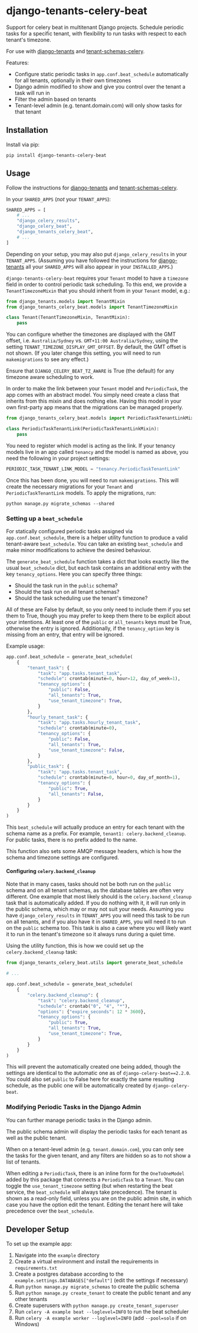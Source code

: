 # django-tenants-celery-beat

Support for celery beat in multitenant Django projects. Schedule periodic tasks for a
specific tenant, with flexibility to run tasks with respect to each tenant's timezone. 

For use with [django-tenants](https://github.com/django-tenants/django-tenants) and
[tenant-schemas-celery](https://github.com/maciej-gol/tenant-schemas-celery).

Features:
- Configure static periodic tasks in `app.conf.beat_schedule` automatically for all
tenants, optionally in their own timezones
- Django admin modified to show and give you control over the tenant a task will run in
- Filter the admin based on tenants
- Tenant-level admin (e.g. tenant.domain.com) will only show tasks for that tenant

## Installation

Install via pip:
```commandline
pip install django-tenants-celery-beat
```

## Usage

Follow the instructions for [django-tenants](https://github.com/django-tenants/django-tenants)
and [tenant-schemas-celery](https://github.com/maciej-gol/tenant-schemas-celery).

In your `SHARED_APPS` (_not_ your `TENANT_APPS`):
```python
SHARED_APPS = [
    # ...
    "django_celery_results",
    "django_celery_beat",
    "django_tenants_celery_beat",
    # ...
]
```
Depending on your setup, you may also put `django_celery_results` in your `TENANT_APPS`.
(Assuming you have followed the instructions for
[django-tenants](https://github.com/django-tenants/django-tenants)
all your `SHARED_APPS` will also appear in your `INSTALLED_APPS`.)

`django-tenants-celery-beat` requires your `Tenant` model to have a `timezone` field in
order to control periodic task scheduling. To this end, we provide a `TenantTimezoneMixin`
that you should inherit from in your `Tenant` model, e.g.:
```python
from django_tenants.models import TenantMixin
from django_tenants_celery_beat.models import TenantTimezoneMixin

class Tenant(TenantTimezoneMixin, TenantMixin):
    pass
```
You can configure whether the timezones are displayed with the GMT offset, i.e.
`Australia/Sydney` vs. `GMT+11:00 Australia/Sydney`, using the setting
`TENANT_TIMEZONE_DISPLAY_GMT_OFFSET`. By default, the GMT offset is not shown.
(If you later change this setting, you will need to run `makemigrations` to see any effect.)

Ensure that `DJANGO_CELERY_BEAT_TZ_AWARE` is True (the default) for any timezone aware
scheduling to work.

In order to make the link between your `Tenant` model and `PeriodicTask`, the app comes
with an abstract model. You simply need create a class that inherits from this mixin and
does nothing else. Having this model in your own first-party app means that the migrations
can be managed properly.
```python
from django_tenants_celery_beat.models import PeriodicTaskTenantLinkMixin

class PeriodicTaskTenantLink(PeriodicTaskTenantLinkMixin):
    pass
```
You need to register which model is acting as the link. If your tenancy models live in
an app called `tenancy` and the model is named as above, you need the following in your
project settings:
```python
PERIODIC_TASK_TENANT_LINK_MODEL = "tenancy.PeriodicTaskTenantLink"
```

Once this has been done, you will need to run `makemigrations`. This will create the
necessary migrations for your `Tenant` and `PeriodicTaskTenantLink` models.
To apply the migrations, run:
```commandline
python manage.py migrate_schemas --shared
```

### Setting up a `beat_schedule`

For statically configured periodic tasks assigned via `app.conf.beat_schedule`, there
is a helper utility function to produce a valid tenant-aware `beat_schedule`. You can take
an existing `beat_schedule` and make minor modifications to achieve the desired behaviour.

The `generate_beat_schedule` function takes a dict that looks exactly like the usual
`beat_schedule` dict, but each task contains an additional entry with the key `tenancy_options`.
Here you can specify three things:
- Should the task run in the `public` schema?
- Should the task run on all tenant schemas?
- Should the task scheduling use the tenant's timezone?

All of these are False by default, so you only need to include them if you set them to True,
though you may prefer to keep them there to be explicit about your intentions. At least one
of the `public` or `all_tenants` keys must be True, otherwise the entry is ignored.
Additionally, if the `tenancy_option` key is missing from an entry, that entry will be ignored.

Example usage:
```python
app.conf.beat_schedule = generate_beat_schedule(
    {
        "tenant_task": {
            "task": "app.tasks.tenant_task",
            "schedule": crontab(minute=0, hour=12, day_of_week=1),
            "tenancy_options": {
                "public": False,
                "all_tenants": True,
                "use_tenant_timezone": True,
            }
        },
        "hourly_tenant_task": {
            "task": "app.tasks.hourly_tenant_task",
            "schedule": crontab(minute=0),
            "tenancy_options": {
                "public": False,
                "all_tenants": True,
                "use_tenant_timezone": False,
            }
        },
        "public_task": {
            "task": "app.tasks.tenant_task",
            "schedule": crontab(minute=0, hour=0, day_of_month=1),
            "tenancy_options": {
                "public": True,
                "all_tenants": False,
            }
        }
    }
)
```
This `beat_schedule` will actually produce an entry for each tenant with the schema name
as a prefix. For example, `tenant1: celery.backend_cleanup`. For public tasks, there is
no prefix added to the name.

This function also sets some AMQP message headers, which is how the schema and timezone
settings are configured.

#### Configuring `celery.backend_cleanup`

Note that in many cases, tasks should not be both run on the `public` schema and on all
tenant schemas, as the database tables are often very different. One example that most
likely should is the `celery.backend_cleanup` task that is automatically added. If you
do nothing with it, it will run only in the public schema, which may or may not suit your
needs. Assuming you have `django_celery_results` in `TENANT_APPS` you will need this task to
be run on all tenants, and if you also have it in `SHARED_APPS`, you will need it to run
on the `public` schema too. This task is also a case where you will likely want it to run
in the tenant's timezone so it always runs during a quiet time.

Using the utility function, this is how we could set up the `celery.backend_cleanup` task:
```python
from django_tenants_celery_beat.utils import generate_beat_schedule

# ...

app.conf.beat_schedule = generate_beat_schedule(
    {
        "celery.backend_cleanup": {
            "task": "celery.backend_cleanup",
            "schedule": crontab("0", "4", "*"),
            "options": {"expire_seconds": 12 * 3600},
            "tenancy_options": {
                "public": True,
                "all_tenants": True,
                "use_tenant_timezone": True,
            }
        }
    }
)
```
This will prevent the automatically created one being added, though the settings are
identical to the automatic one as of `django-celery-beat==2.2.0`. You could also set
`public` to False here for exactly the same resulting schedule, as the public one will
be automatically created by `django-celery-beat`.

### Modifying Periodic Tasks in the Django Admin

You can further manage periodic tasks in the Django admin.

The public schema admin will display the periodic tasks for each tenant as well as the
public tenant.

When on a tenant-level admin (e.g. `tenant.domain.com`), you can only see
the tasks for the given tenant, and any filters are hidden so as to not show a list of
tenants.

When editing a `PeriodicTask`, there is an inline form for the `OneToOneModel` added by
this package that connects a `PeriodicTask` to a `Tenant`. You can toggle the
`use_tenant_timezone` setting (but when restarting the beat service, the `beat_schedule`
will always take precedence). The tenant is shown as a read-only field, unless you are
on the public admin site, in which case you have the option edit the tenant. Editing the
tenant here will take precedence over the `beat_schedule`.

## Developer Setup

To set up the example app:
1. Navigate into the `example` directory
2. Create a virtual environment and install the requirements in `requirements.txt`
3. Create a postgres database according to the `example.settings.DATABASES["default"]` (edit the settings if necessary)
4. Run `python manage.py migrate_schemas` to create the public schema
5. Run `python manage.py create_tenant` to create the public tenant and any other tenants
6. Create superusers with `python manage.py create_tenant_superuser`
7. Run `celery -A example beat --loglevel=INFO` to run the beat scheduler
8. Run `celery -A example worker --loglevel=INFO` (add `--pool=solo` if on Windows)
